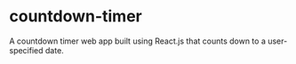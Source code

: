 # countdown-timer
A countdown timer web app built using React.js that counts down to a user-specified date.
